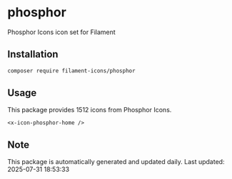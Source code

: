 # phosphor

Phosphor Icons icon set for Filament

## Installation

```bash
composer require filament-icons/phosphor
```

## Usage

This package provides 1512 icons from Phosphor Icons.

```blade
<x-icon-phosphor-home />
```

## Note

This package is automatically generated and updated daily.
Last updated: 2025-07-31 18:53:33
